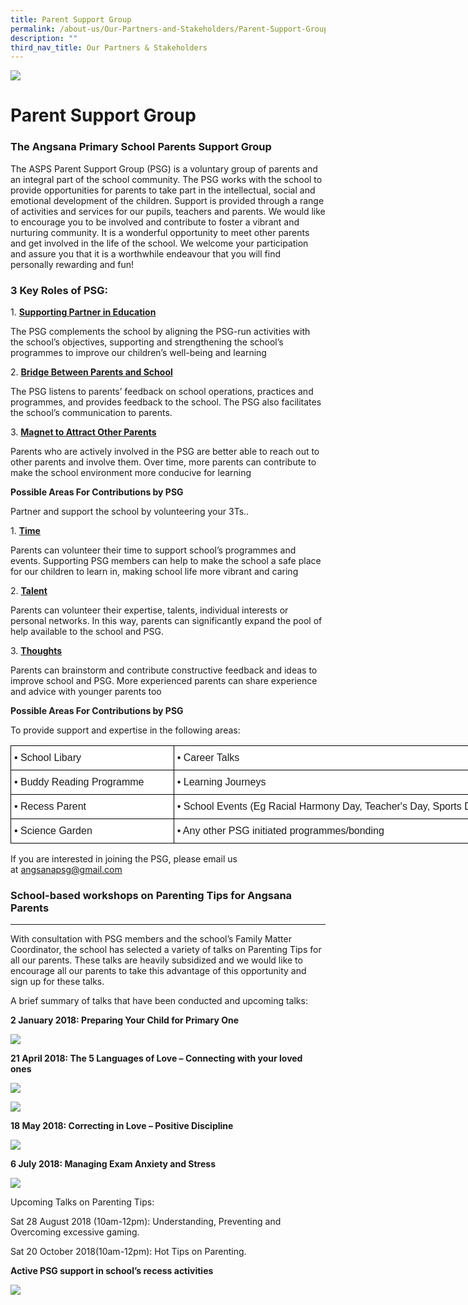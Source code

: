 ```yaml
---
title: Parent Support Group
permalink: /about-us/Our-Partners-and-Stakeholders/Parent-Support-Group/
description: ""
third_nav_title: Our Partners & Stakeholders
---
```

![](/images/About%20Us.jpg)

Parent Support Group
====================

### The Angsana Primary School Parents Support Group

The ASPS Parent Support Group (PSG) is a voluntary group of parents and an integral part of the school community. The PSG works with the school to provide opportunities for parents to take part in the intellectual, social and emotional development of the children. Support is provided through a range of activities and services for our pupils, teachers and parents. We would like to encourage you to be involved and contribute to foster a vibrant and nurturing community. It is a wonderful opportunity to meet other parents and get involved in the life of the school. We welcome your participation and assure you that it is a worthwhile endeavour that you will find personally rewarding and fun!

### 3 Key Roles of PSG:


1. <u><b>Supporting Partner in Education</b></u>

The PSG complements the school by aligning the PSG-run activities with the school’s objectives, supporting and strengthening the school’s programmes to improve our children’s well-being and learning

  

2. <u><b>Bridge Between Parents and School</b></u>

The PSG listens to parents’ feedback on school operations, practices and programmes, and provides feedback to the school. The PSG also facilitates the school’s communication to parents.

  

3. <u><b>Magnet to Attract Other Parents</b></u>

Parents who are actively involved in the PSG are better able to reach out to other parents and involve them. Over time, more parents can contribute to make the school environment more conducive for learning

  

<b>Possible Areas For Contributions by PSG</b>

Partner and support the school by volunteering your 3Ts..

  

1. <u><b>Time</b></u>

Parents can volunteer their time to support school’s programmes and events. Supporting PSG members can help to make the school a safe place for our children to learn in, making school life more vibrant and caring

  

2. <u><b>Talent</b></u>

Parents can volunteer their expertise, talents, individual interests or personal networks. In this way, parents can significantly expand the pool of help available to the school and PSG.

  

3. <u><b>Thoughts</b></u>

Parents can brainstorm and contribute constructive feedback and ideas to improve school and PSG. More experienced parents can share experience and advice with younger parents too

  

<b>Possible Areas For Contributions by PSG</b>

To provide support and expertise in the following areas:

<style type="text/css">
.tg  {border-collapse:collapse;border-spacing:0;}
.tg td{border-color:black;border-style:solid;border-width:1px;font-family:Arial, sans-serif;font-size:14px;
  overflow:hidden;padding:10px 5px;word-break:normal;}
.tg th{border-color:black;border-style:solid;border-width:1px;font-family:Arial, sans-serif;font-size:14px;
  font-weight:normal;overflow:hidden;padding:10px 5px;word-break:normal;}
.tg .tg-5sko{background-color:#FFF;font-size:16px;text-align:left;vertical-align:top}
</style>
<table class="tg" style="undefined;table-layout: fixed; width: 822px">
<colgroup>
<col style="width: 261px">
<col style="width: 561px">
</colgroup>
<thead>
  <tr>
    <th class="tg-5sko">• School Libary</th>
    <th class="tg-5sko">• Career Talks</th>
  </tr>
</thead>
<tbody>
  <tr>
    <td class="tg-5sko">• Buddy Reading Programme</td>
    <td class="tg-5sko">• Learning Journeys</td>
  </tr>
  <tr>
    <td class="tg-5sko">• Recess Parent</td>
    <td class="tg-5sko">• School Events (Eg Racial Harmony Day, Teacher's Day, Sports Day)</td>
  </tr>
  <tr>
    <td class="tg-5sko">• Science Garden</td>
    <td class="tg-5sko">• Any other PSG initiated programmes/bonding</td>
  </tr>
</tbody>
</table>

If you are interested in joining the PSG, please email us at [angsanapsg@gmail.com](mailto:angsanapsg@gmail.com)


### School-based workshops on Parenting Tips for Angsana Parents
------------------------------------------------------------

With consultation with PSG members and the school’s Family Matter Coordinator, the school has selected a variety of talks on Parenting Tips for all our parents. These talks are heavily subsidized and we would like to encourage all our parents to take this advantage of this opportunity and sign up for these talks.

  

A brief summary of talks that have been conducted and upcoming talks:

  

**2 January 2018: Preparing Your Child for Primary One**

![](/images/PSG1.jpeg)

**21 April 2018: The 5 Languages of Love – Connecting with your loved ones**


![](/images/PSG2.jpeg)

![](/images/PSG3.jpeg)

**18 May 2018: Correcting in Love – Positive Discipline**

![](/images/psg04.jpg)

**6 July 2018: Managing Exam Anxiety and Stress**

![](/images/psg05.jpg)

Upcoming Talks on Parenting Tips:

  

Sat 28 August 2018 (10am-12pm): Understanding, Preventing and Overcoming excessive gaming.

Sat 20 October 2018(10am-12pm): Hot Tips on Parenting.

**Active PSG support in school’s recess activities**

![](/images/PSG.png)